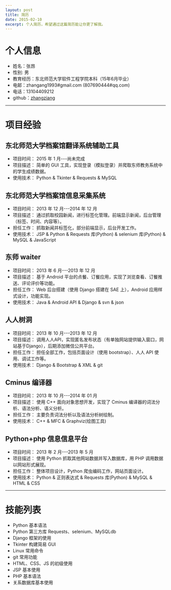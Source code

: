 ```yaml
---
layout: post
title: 简历
date: 2015-02-10
excerpt: 个人简历，希望通过这篇简历能让你更了解我。
---
```

# 个人信息

- 姓名：张昂
- 性别: 男
- 教育经历：东北师范大学软件工程学院本科（15年6月毕业）
- 电邮：zhangang1993#gmail.com (807690444#qq.com)
- 电话：13104409212
- github：[zhangziang](https://github.com/zhangziang)

- - -

# 项目经验

## 东北师范大学档案馆翻译系统辅助工具

- 项目时间： 2015 年 1 月---尚未完成
- 项目描述： 简单的 GUI 工具，实现登录（模拟登录）并爬取东师教务系统中的学生成绩数据。
- 使用技术： Python & Tkinter & Requests & MySQL

## 东北师范大学档案馆信息采集系统

- 项目时间： 2013 年 12 月---2014 年 12 月
- 项目描述： 通过抓取校园新闻，进行标签化管理。前端显示新闻，后台管理（标签、时间、内容等）。
- 担任工作： 抓取新闻并标签化，部分前端显示，后台开发工作。
- 使用技术： JSP & Python & Requests 库(Python) & selenium 库(Python) & MySQL & JavaScript

## 东师 waiter

- 项目时间： 2013 年 6 月---2013 年 12 月
- 项目描述： 基于 Android 平台的点餐、订餐应用，实现了浏览查看、订餐推送、评论评价等功能。
- 担任工作： Web 后台搭建（使用 Django 搭建在 SAE 上），Android 应用样式设计，功能实现。
- 使用技术： Java & Android API & Django & svn & json

## 人人树洞

- 项目时间： 2013 年 10 月---2013 年 12 月
- 项目描述： 调用人人API，实现匿名发布状态（有单独网站提供输入窗口，网站基于Django），后期添加微信公共平台。
- 担任工作： 担任全部工作，包括页面设计（使用 bootstrap）、人人 API 使用、调试工作等。
- 使用技术： Django & Bootstrap & XML & git

## Cminus 编译器

- 项目时间： 2013 年 10 月---2014 年 01 月
- 项目描述： 使用 C++ 面向对象思想开发，实现了 Cminus 编译器的词法分析、语法分析、语义分析。
- 担任工作： 主要负责词法分析以及语法分析树绘制。
- 使用技术： C++ & MFC & Graphviz(绘图工具)

## Python+php 信息信息平台

- 项目时间： 2013 年 2 月---2013 年 5 月
- 项目描述： 使用 Python 抓取其他网站数据并写入数据库，用 PHP 调用数据以网站形式展现。
- 担任工作： 整体项目设计，Python 爬虫编码工作，网站页面设计。
- 使用技术： Python & 正则表达式 & Requests 库(Python) & MySQL & HTML & CSS

- - -

# 技能列表

- Python 基本语法
- Python 第三方库 Requests、selenium、MySQLdb
- Django 框架的使用
- Tkinter 构建简易 GUI
- Linux 常用命令
- git 常用功能
- HTML、CSS、JS 的初级使用
- JSP 基本使用
- PHP 基本语法
- 关系数据库基本使用
